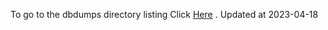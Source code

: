 To go to the dbdumps directory listing Click [Here](https://ipfs.io/ipfs/bafkreiaxzvrvhwunaftywg556afwbdd3xhmj6nsy5lskwy6am6h3swlyzy) . Updated at 2023-04-18